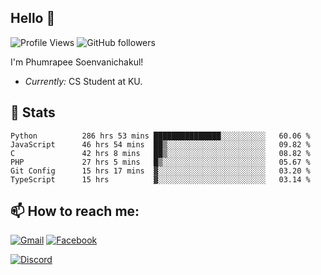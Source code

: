 
<h2>Hello 👋</h2> 

![Profile Views](https://komarev.com/ghpvc/?username=Homiez09&label=Profile%20views&color=0e75b6&style=flat)
![GitHub followers](https://img.shields.io/github/followers/HomieZ09.svg?style=social&label=Follow)


I'm Phumrapee Soenvanichakul!

- <i>Currently:</i> CS Student at KU.

<h2>👀 Stats</h2>

<!--START_SECTION:waka-->

```text
Python          286 hrs 53 mins ███████████████░░░░░░░░░░   60.06 %
JavaScript      46 hrs 54 mins  ██▒░░░░░░░░░░░░░░░░░░░░░░   09.82 %
C               42 hrs 8 mins   ██▒░░░░░░░░░░░░░░░░░░░░░░   08.82 %
PHP             27 hrs 5 mins   █▒░░░░░░░░░░░░░░░░░░░░░░░   05.67 %
Git Config      15 hrs 17 mins  ▓░░░░░░░░░░░░░░░░░░░░░░░░   03.20 %
TypeScript      15 hrs          ▓░░░░░░░░░░░░░░░░░░░░░░░░   03.14 %
```

<!--END_SECTION:waka-->

<h2>📫 How to reach me:</h2>

<a href="mailto:phumrapeesoen1@gmail.com">![Gmail](https://img.shields.io/badge/Gmail-D14836?style=for-the-badge&logo=gmail&logoColor=white)</a> 
<a href="https://web.facebook.com/phumrapee.soenvanichakul.3/">![Facebook](https://img.shields.io/badge/Facebook-4267B2?style=for-the-badge&logo=facebook&logoColor=white)</a>

<a href="https://discord.gg/EWnAEUtFVm">![Discord](https://discord.c99.nl/widget/theme-1/297740667784921089.png)</a> 
